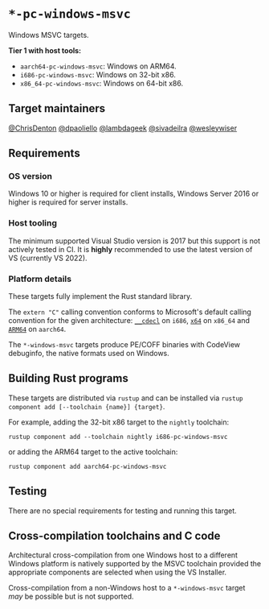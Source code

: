 # `*-pc-windows-msvc`

Windows MSVC targets.

**Tier 1 with host tools:**

- `aarch64-pc-windows-msvc`: Windows on ARM64.
- `i686-pc-windows-msvc`: Windows on 32-bit x86.
- `x86_64-pc-windows-msvc`: Windows on 64-bit x86.

## Target maintainers

[@ChrisDenton](https://github.com/ChrisDenton)
[@dpaoliello](https://github.com/dpaoliello)
[@lambdageek](https://github.com/lambdageek)
[@sivadeilra](https://github.com/sivadeilra)
[@wesleywiser](https://github.com/wesleywiser)

## Requirements

### OS version

Windows 10 or higher is required for client installs, Windows Server 2016 or higher is required for server installs.

### Host tooling

The minimum supported Visual Studio version is 2017 but this support is not actively tested in CI.
It is **highly** recommended to use the latest version of VS (currently VS 2022).

### Platform details

These targets fully implement the Rust standard library.

The `extern "C"` calling convention conforms to Microsoft's default calling convention for the given architecture: [`__cdecl`] on `i686`, [`x64`] on `x86_64` and [`ARM64`] on `aarch64`.

The `*-windows-msvc` targets produce PE/COFF binaries with CodeView debuginfo, the native formats used on Windows.

[`__cdecl`]: https://learn.microsoft.com/en-us/cpp/cpp/cdecl?view=msvc-170
[`x64`]: https://learn.microsoft.com/en-us/cpp/build/x64-calling-convention?view=msvc-170
[`ARM64`]: https://learn.microsoft.com/en-us/cpp/build/arm64-windows-abi-conventions?view=msvc-170

## Building Rust programs

These targets are distributed via `rustup` and can be installed via `rustup component add [--toolchain {name}] {target}`.

For example, adding the 32-bit x86 target to the `nightly` toolchain:

```text
rustup component add --toolchain nightly i686-pc-windows-msvc
```

or adding the ARM64 target to the active toolchain:

```text
rustup component add aarch64-pc-windows-msvc
```

## Testing

There are no special requirements for testing and running this target.

## Cross-compilation toolchains and C code

Architectural cross-compilation from one Windows host to a different Windows platform is natively supported by the MSVC toolchain provided the appropriate components are selected when using the VS Installer.

Cross-compilation from a non-Windows host to a `*-windows-msvc` target _may_ be possible but is not supported.
